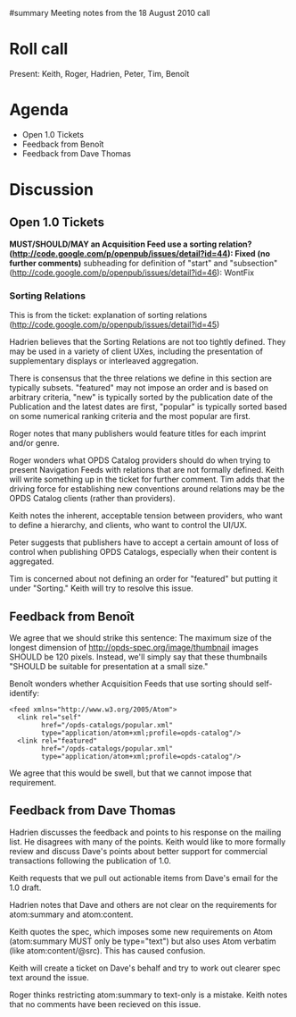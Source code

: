 ﻿#summary Meeting notes from the 18 August 2010 call

# Roll call #

Present: Keith, Roger, Hadrien, Peter, Tim, Benoît

# Agenda #

  * Open 1.0 Tickets
  * Feedback from Benoît
  * Feedback from Dave Thomas

# Discussion #

## Open 1.0 Tickets ##


**MUST/SHOULD/MAY an Acquisition Feed use a sorting relation? (http://code.google.com/p/openpub/issues/detail?id=44): Fixed (no further comments)** subheading for definition of "start" and "subsection" (http://code.google.com/p/openpub/issues/detail?id=46): WontFix


### Sorting Relations ###

This is from the ticket: explanation of sorting relations (http://code.google.com/p/openpub/issues/detail?id=45)

Hadrien believes that the Sorting Relations are not too tightly defined. They may be used in a variety of client UXes, including the presentation of supplementary displays or interleaved aggregation.

There is consensus that the three relations we define in this section are typically subsets. "featured" may not impose an order and is based on arbitrary criteria, "new" is typically sorted by the publication date of the Publication and the latest dates are first, "popular" is typically sorted based on some numerical ranking criteria and the most popular are first.

Roger notes that many publishers would feature titles for each imprint and/or genre.

Roger wonders what OPDS Catalog providers should do when trying to present Navigation Feeds with relations that are not formally defined. Keith will write something up in the ticket for further comment. Tim adds that the driving force for establishing new conventions around relations may be the OPDS Catalog clients (rather than providers).

Keith notes the inherent, acceptable tension between providers, who want to define a hierarchy, and clients, who want to control the UI/UX.

Peter suggests that publishers have to accept a certain amount of loss of control when publishing OPDS Catalogs, especially when their content is aggregated.

Tim is concerned about not defining an order for "featured" but putting it under "Sorting." Keith will try to resolve this issue.

## Feedback from Benoît ##

We agree that we should strike this sentence: The maximum size of the longest dimension of http://opds-spec.org/image/thumbnail images SHOULD be 120 pixels.
Instead, we'll simply say that these thumbnails "SHOULD be suitable for presentation at a small size."

Benoît wonders whether Acquisition Feeds that use sorting should self-identify:

```
<feed xmlns="http://www.w3.org/2005/Atom">
  <link rel="self"    
        href="/opds-catalogs/popular.xml"
        type="application/atom+xml;profile=opds-catalog"/>
  <link rel="featured"   
        href="/opds-catalogs/popular.xml"
        type="application/atom+xml;profile=opds-catalog"/>
```

We agree that this would be swell, but that we cannot impose that requirement.

## Feedback from Dave Thomas ##

Hadrien discusses the feedback and points to his response on the mailing list. He disagrees with many of the points. Keith would like to more formally review and discuss Dave's points about better support for commercial transactions following the publication of 1.0.

Keith requests that we pull out actionable items from Dave's email for the 1.0 draft.

Hadrien notes that Dave and others are not clear on the requirements for atom:summary and atom:content.

Keith quotes the spec, which imposes some new requirements on Atom (atom:summary MUST only be type="text") but also uses Atom verbatim (like atom:content/@src). This has caused confusion.

Keith will create a ticket on Dave's behalf and try to work out clearer spec text around the issue.

Roger thinks restricting atom:summary to text-only is a mistake. Keith notes that no comments have been recieved on this issue.